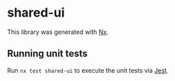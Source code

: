 [SPDX-License-Identifier: Apache-2.0]::
[SPDX-FileCopyrightText: 2021-2023 OKTET Labs Ltd.]::

# shared-ui

This library was generated with [Nx](https://nx.dev).

## Running unit tests

Run `nx test shared-ui` to execute the unit tests via [Jest](https://jestjs.io).
